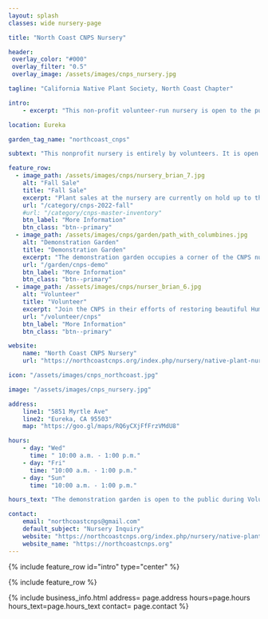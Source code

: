 ```yaml
---
layout: splash
classes: wide nursery-page

title: "North Coast CNPS Nursery"

header:
 overlay_color: "#000"
 overlay_filter: "0.5"
 overlay_image: /assets/images/cnps_nursery.jpg

tagline: "California Native Plant Society, North Coast Chapter"

intro: 
    - excerpt: "This non-profit volunteer-run nursery is open to the public for plant sales weekly during Volunteer Hours. The nursery hosts two seasonal sales a year in the Fall and Spring in which hundreds of Humboldt County native and California native plants are offered." 

location: Eureka

garden_tag_name: "northcoast_cnps"

subtext: "This nonprofit nursery is entirely by volunteers. It is open 3 days a week during Volunteer Hours and also has two large seasonal plant sales."

feature_row:
  - image_path: /assets/images/cnps/nursery_brian_7.jpg
    alt: "Fall Sale"
    title: "Fall Sale"
    excerpt: "Plant sales at the nursery are currently on hold up to the Fall Sale - Sept 24 & Sept 25, 2022. Click below for more sale information and to browse Fall Sale inventory.<br/>Pricing is $5 for a 4-inch pot, $10-$12 for 1-gallon pots, or unless otherwise marked."
    url: "/category/cnps-2022-fall"
    #url: "/category/cnps-master-inventory"
    btn_label: "More Information"
    btn_class: "btn--primary"
  - image_path: /assets/images/cnps/garden/path_with_columbines.jpg
    alt: "Demonstration Garden"
    title: "Demonstration Garden"
    excerpt: "The demonstration garden occupies a corner of the CNPS nursery and is a valuable example of what homeowners can accomplish on a small suburban lot."
    url: "/garden/cnps-demo"
    btn_label: "More Information"
    btn_class: "btn--primary"
  - image_path: /assets/images/cnps/nurser_brian_6.jpg
    alt: "Volunteer"
    title: "Volunteer"
    excerpt: "Join the CNPS in their efforts of restoring beautiful Humboldt ecosystems by providing affordable native plants for the home gardener."
    url: "/volunteer/cnps"
    btn_label: "More Information"
    btn_class: "btn--primary"

website: 
    name: "North Coast CNPS Nursery"
    url: "https://northcoastcnps.org/index.php/nursery/native-plant-nursery"

icon: "/assets/images/cnps_northcoast.jpg" 

image: "/assets/images/cnps_nursery.jpg"

address:
    line1: "5851 Myrtle Ave"
    line2: "Eureka, CA 95503" 
    map: "https://goo.gl/maps/RQ6yCXjFfFrzVMdU8"

hours:
    - day: "Wed"
      time: " 10:00 a.m. - 1:00 p.m."
    - day: "Fri"
      time: "10:00 a.m. - 1:00 p.m."
    - day: "Sun"
      time: "10:00 a.m. - 1:00 p.m."

hours_text: "The demonstration garden is open to the public during Volunteer Hours. Nursery sales are currently closed until the Fall Sale (Sept 24 & 25, 2022)."

contact:
    email: "northcoastcnps@gmail.com"
    default_subject: "Nursery Inquiry"
    website: "https://northcoastcnps.org/index.php/nursery/native-plant-nursery"
    website_name: "https://northcoastcnps.org"
---
```

{% include feature_row id="intro" type="center" %}

{% include feature_row %}

{% include business_info.html 
    address= page.address
    hours=page.hours
    hours_text=page.hours_text
    contact= page.contact
%}
